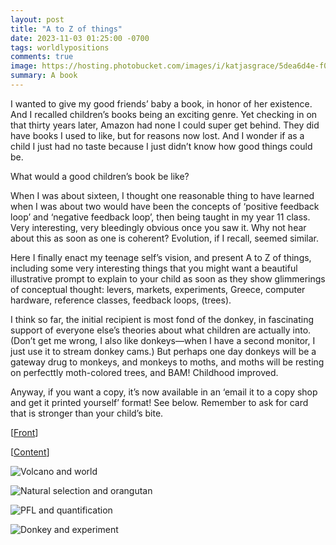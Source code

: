 ```yaml
---
layout: post
title: "A to Z of things"
date: 2023-11-03 01:25:00 -0700
tags: worldlypositions
comments: true
image: https://hosting.photobucket.com/images/i/katjasgrace/5dea6d4e-f024-4121-a335-57a47a7e1e3b_2448x1590.webp
summary: A book
---
```


I wanted to give my good friends’ baby a book, in honor of her existence. And I recalled children’s books being an exciting genre. Yet checking in on that thirty years later, Amazon had none I could super get behind. They did have books I used to like, but for reasons now lost. And I wonder if as a child I just had no taste because I just didn’t know how good things could be.

What would a good children’s book be like?

When I was about sixteen, I thought one reasonable thing to have learned when I was about two would have been the concepts of ‘positive feedback loop’ and ‘negative feedback loop’, then being taught in my year 11 class. Very interesting, very bleedingly obvious once you saw it. Why not hear about this as soon as one is coherent? Evolution, if I recall, seemed similar.

Here I finally enact my teenage self’s vision, and present A to Z of things, including some very interesting things that you might want a beautiful illustrative prompt to explain to your child as soon as they show glimmerings of conceptual thought: levers, markets, experiments, Greece, computer hardware, reference classes, feedback loops, (trees).

I think so far, the initial recipient is most fond of the donkey, in fascinating support of everyone else’s theories about what children are actually into. (Don’t get me wrong, I also like donkeys—when I have a second monitor, I just use it to stream donkey cams.) But perhaps one day donkeys will be a gateway drug to monkeys, and monkeys to moths, and moths will be resting on perfecttly moth-colored trees, and BAM! Childhood improved.

Anyway, if you want a copy, it’s now available in an ‘email it to a copy shop and get it printed yourself’ format! See below. Remember to ask for card that is stronger than your child’s bite. 

[[Front](https://worldspiritsockpuppet.substack.com/api/v1/file/4c7a89d7-27f8-430b-9c8c-7b8cd61c21c6.pdf)]

[[Content](https://worldspiritsockpuppet.substack.com/api/v1/file/2e2ed64c-4101-4f66-bf82-86920f10ee97.pdf)]

![Volcano and world](https://substackcdn.com/image/fetch/w_1456,c_limit,f_webp,q_auto:good,fl_progressive:steep/https%3A%2F%2Fsubstack-post-media.s3.amazonaws.com%2Fpublic%2Fimages%2F592e8439-aed4-4cbf-95a5-03f2868bf65e_2448x1590.png)

![Natural selection and orangutan](https://substackcdn.com/image/fetch/w_1456,c_limit,f_webp,q_auto:good,fl_progressive:steep/https%3A%2F%2Fsubstack-post-media.s3.amazonaws.com%2Fpublic%2Fimages%2Ffb77660a-0a9b-4598-9452-b7f1e0e58140_2448x1590.png)

![PFL and quantification](https://substackcdn.com/image/fetch/w_1456,c_limit,f_webp,q_auto:good,fl_progressive:steep/https%3A%2F%2Fsubstack-post-media.s3.amazonaws.com%2Fpublic%2Fimages%2F5dea6d4e-f024-4121-a335-57a47a7e1e3b_2448x1590.png)

![Donkey and experiment](https://substackcdn.com/image/fetch/w_1456,c_limit,f_webp,q_auto:good,fl_progressive:steep/https%3A%2F%2Fsubstack-post-media.s3.amazonaws.com%2Fpublic%2Fimages%2Fa5291002-4a68-4f5d-a0fa-79a012aef8dd_2448x1590.png)
